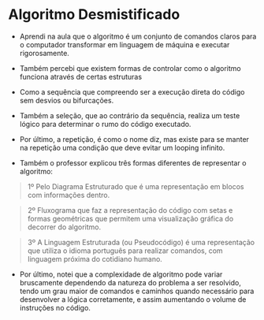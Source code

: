 # Algoritmo Desmistificado

* Aprendi na aula que o algoritmo é um conjunto de comandos claros para o computador transformar em linguagem de máquina e executar rigorosamente.

* Também percebi que existem formas de controlar como o algoritmo funciona através de certas estruturas

* Como a sequência que compreendo ser a execução direta do código sem desvios ou bifurcações.

* Também a seleção, que ao contrário da sequência, realiza um teste lógico para determinar o rumo do código executado.

* Por último, a repetição, é como o nome diz, mas existe para se manter na repetição uma condição que deve evitar um looping infinito.

* Também o professor explicou três formas diferentes de representar o algoritmo:
 
> 1º Pelo Diagrama Estruturado que é uma representação em blocos com informações dentro.

> 2º Fluxograma que faz a representação do código com setas e formas geométricas que permitem uma visualização gráfica do decorrer do algoritmo.
 
> 3º A Linguagem Estruturada (ou Pseudocódigo) é uma representação que utiliza o idioma português para realizar comandos, com linguagem próxima do cotidiano humano.

* Por último, notei que a complexidade de algoritmo pode variar bruscamente dependendo da natureza do problema a ser resolvido,
 tendo um grau maior de comandos e caminhos quando necessário para desenvolver a lógica corretamente, e assim aumentando o volume de instruções no código.
